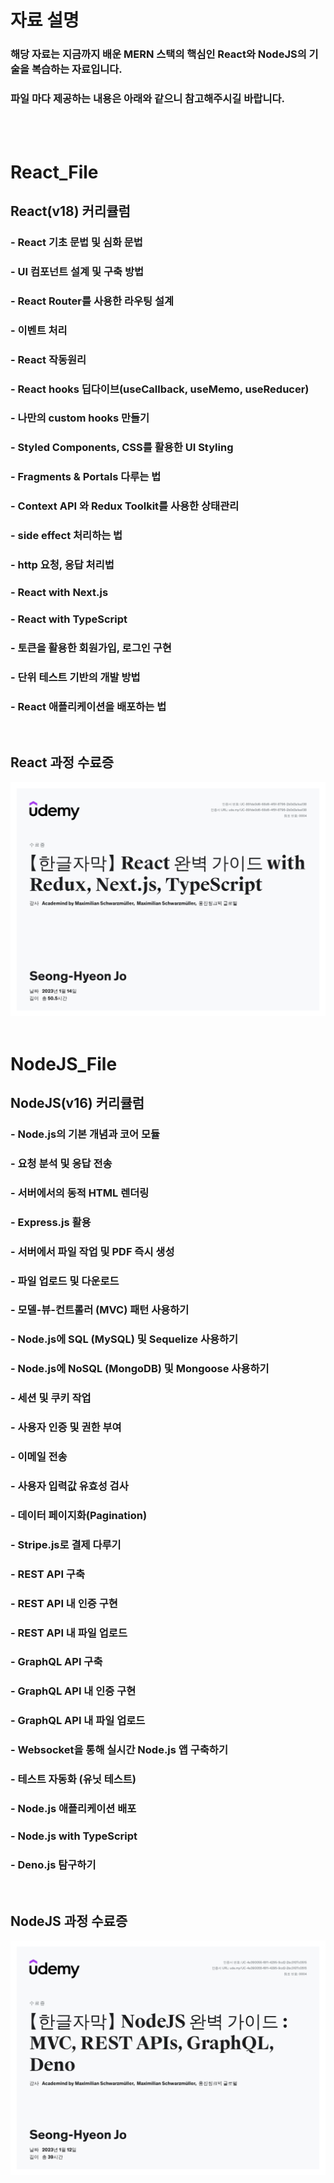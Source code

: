 # 자료 설명
### 해당 자료는 지금까지 배운 MERN 스택의 핵심인 React와 NodeJS의 기술을 복습하는 자료입니다.
### 파일 마다 제공하는 내용은 아래와 같으니 참고해주시길 바랍니다.
<br/>
<br/>

# React_File
## React(v18) 커리큘럼
### - React 기초 문법 및 심화 문법

### - UI 컴포넌트 설계 및 구축 방법

### - React Router를 사용한 라우팅 설계

### - 이벤트 처리

### - React 작동원리

### - React hooks 딥다이브(useCallback, useMemo, useReducer)

### - 나만의 custom hooks 만들기

### - Styled Components, CSS를 활용한 UI Styling

### - Fragments & Portals 다루는 법

### - Context API 와 Redux Toolkit를 사용한 상태관리

### - side effect 처리하는 법

### - http 요청, 응답 처리법

### - React with Next.js

### - React with TypeScript

### - 토큰을 활용한 회원가입, 로그인 구현

### - 단위 테스트 기반의 개발 방법

### - React 애플리케이션을 배포하는 법
<br/>

## React 과정 수료증
<img src="./img/udemy_react.jpg">
<br/>
<br/>

# NodeJS_File
## NodeJS(v16) 커리큘럼

### - Node.js의 기본 개념과 코어 모듈

### - 요청 분석 및 응답 전송

### - 서버에서의 동적 HTML 렌더링

### - Express.js 활용

### - 서버에서 파일 작업 및 PDF 즉시 생성

### - 파일 업로드 및 다운로드

### - 모델-뷰-컨트롤러 (MVC) 패턴 사용하기

### - Node.js에 SQL (MySQL) 및 Sequelize 사용하기

### - Node.js에 NoSQL (MongoDB) 및 Mongoose 사용하기

### - 세션 및 쿠키 작업

### - 사용자 인증 및 권한 부여

### - 이메일 전송

### - 사용자 입력값 유효성 검사

### - 데이터 페이지화(Pagination)

### - Stripe.js로 결제 다루기

### - REST API 구축

### - REST API 내 인증 구현

### - REST API 내 파일 업로드

### - GraphQL API 구축

### - GraphQL API 내 인증 구현

### - GraphQL API 내 파일 업로드

### - Websocket을 통해 실시간 Node.js 앱 구축하기

### - 테스트 자동화 (유닛 테스트)

### - Node.js 애플리케이션 배포

### - Node.js with TypeScript

### - Deno.js 탐구하기
<br/>

## NodeJS 과정 수료증
<img src="./img/udemy_node.jpg">
<br/>
<br/>